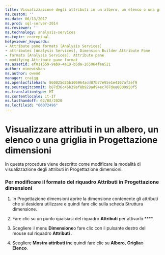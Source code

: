 ```yaml
---
title: Visualizzazione degli attributi in un albero, un elenco o una griglia in Progettazione dimensioni | Microsoft Docs
ms.custom: ''
ms.date: 06/13/2017
ms.prod: sql-server-2014
ms.reviewer: ''
ms.technology: analysis-services
ms.topic: conceptual
helpviewer_keywords:
- Attribute pane formats [Analysis Services]
- attributes [Analysis Services], Dimension Builder Attribute Pane
- formats [Analysis Services], Attribute pane
- modifying Attribute pane format
ms.assetid: ef011559-9ab9-4a19-b5da-265064fea521
author: minewiskan
ms.author: owend
manager: craigg
ms.openlocfilehash: 860025d25b106964add87b77e95e1e4107af2ef9
ms.sourcegitcommit: b87d36c46b39af8b929ad94ec707dee8800950f5
ms.translationtype: MT
ms.contentlocale: it-IT
ms.lasthandoff: 02/08/2020
ms.locfileid: "66072496"
---
```

# <a name="view-attributes-in-a-tree-list-or-grid-in-dimension-designer"></a>Visualizzare attributi in un albero, un elenco o una griglia in Progettazione dimensioni
  In questa procedura viene descritto come modificare la modalità di visualizzazione degli attributi in Progettazione dimensioni.  
  
### <a name="to-change-the-format-of-the-attributes-pane-in-dimension-designer"></a>Per modificare il formato del riquadro Attributi in Progettazione dimensioni  
  
1.  In Progettazione dimensioni aprire la dimensione contenente gli attributi che si desidera utilizzare e quindi fare clic sulla scheda Struttura dimensione.  
  
2.  Fare clic su un punto qualsiasi del riquadro **Attributi** per attivarlo ****.  
  
3.  Scegliere il menu **Dimensione**o fare clic con il pulsante destro del mouse sul riquadro **Attributi** .  
  
4.  Scegliere **Mostra attributi in**e quindi fare clic su **Albero**, **Griglia**o **Elenco**.  
  
  
